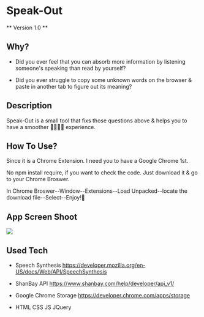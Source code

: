 # Speak-Out

** Version 1.0 **

## Why?

- Did you ever feel that you can absorb more information by listening someone's speaking than read by yourself?

- Did you ever struggle to copy some unknown words on the browser & paste in another tab to figure out its meaning?

## Description

Speak-Out is a small tool that fixs those questions above & helps you to have a smoother 🏄‍♀️🏄🏼 experience.


## How To Use?

Since it is a Chrome Extension. I need you to have a Google Chrome 1st.

No npm install require, if you want to check the code. Just download it & go to your Chrome Broswer.

In Chrome Broswer--Window--Extensions--Load Unpacked--locate the download file--Select--Enjoy!🍻

## App Screen Shoot 

![](image/filename%201111png)


## Used Tech

- Speech Synthesis https://developer.mozilla.org/en-US/docs/Web/API/SpeechSynthesis

- ShanBay API https://www.shanbay.com/help/developer/api_v1/

- Google Chrome Storage https://developer.chrome.com/apps/storage

- HTML CSS JS JQuery





